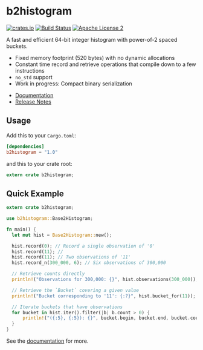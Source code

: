 b2histogram
===========

[![crates.io](https://img.shields.io/crates/v/b2histogram.svg?style=flat-square)](https://crates.io/crates/b2histogram)
[![Build Status](https://img.shields.io/travis/int08h/b2histogram/master.svg?style=flat-square)](https://travis-ci.org/int08h/b2histogram)
[![Apache License 2](https://img.shields.io/badge/license-ASF2-blue.svg?style=flat-square)](https://www.apache.org/licenses/LICENSE-2.0.txt)

A fast and efficient 64-bit integer histogram with power-of-2 spaced buckets.

* Fixed memory footprint (520 bytes) with no dynamic allocations
* Constant time record and retrieve operations that compile down to a few instructions
* `no_std` support
* Work in progress: Compact binary serialization

- [Documentation](https://docs.rs/b2histogram)
- [Release Notes](https://github.com/int08h/b2histogram/releases)

## Usage

Add this to your `Cargo.toml`:

```toml
[dependencies]
b2histogram = "1.0"
```

and this to your crate root:

```rust
extern crate b2histogram;
```

## Quick Example

```rust
extern crate b2histogram;

use b2histogram::Base2Histogram;

fn main() {
  let mut hist = Base2Histogram::new();

  hist.record(0); // Record a single observation of '0'
  hist.record(11); //
  hist.record(11); // Two observations of '11'
  hist.record_n(300_000, 6); // Six observations of 300,000

  // Retrieve counts directly
  println!("Observations for 300,000: {}", hist.observations(300_000));

  // Retrieve the `Bucket` covering a given value
  println!("Bucket corresponding to '11': {:?}", hist.bucket_for(11));

  // Iterate buckets that have observations
  for bucket in hist.iter().filter(|b| b.count > 0) {
      println!("({:5}, {:5}): {}", bucket.begin, bucket.end, bucket.count);
  }
}
```

See the [documentation](https://docs.rs/b2histogram) for more.

